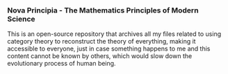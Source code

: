 ### Nova Principia - The Mathematics Principles of Modern Science

This is an open-source repository that archives all my files related to using category theory to reconstruct the theory of everything, making it accessible to everyone, just in case something happens to me and this content cannot be known by others, which would slow down the evolutionary process of human being.

<!--
**novaprincipia/novaprincipia** is a ✨ _special_ ✨ repository because its `README.md` (this file) appears on your GitHub profile.

Here are some ideas to get you started:

- 🔭 I’m currently working on ...
- 🌱 I’m currently learning ...
- 👯 I’m looking to collaborate on ...
- 🤔 I’m looking for help with ...
- 💬 Ask me about ...
- 📫 How to reach me: ...
- 😄 Pronouns: ...
- ⚡ Fun fact: ...
-->
